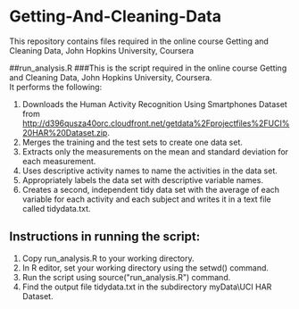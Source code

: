 # Getting-And-Cleaning-Data
This repository contains files required in the online course Getting and Cleaning Data, John Hopkins University, Coursera

##run_analysis.R
###This is the script required in the online course Getting and Cleaning Data, John Hopkins University, Coursera.  
It performs the following:
1. Downloads the Human Activity Recognition Using Smartphones Dataset from http://d396qusza40orc.cloudfront.net/getdata%2Fprojectfiles%2FUCI%20HAR%20Dataset.zip.
2. Merges the training and the test sets to create one data set.
3. Extracts only the measurements on the mean and standard deviation for each measurement. 
4. Uses descriptive activity names to name the activities in the data set.
5. Appropriately labels the data set with descriptive variable names. 
6. Creates a second, independent tidy data set with the average of each variable for each activity and each subject and writes it in a text file called tidydata.txt.

## Instructions in running the script: 
1. Copy run_analysis.R to your working directory.
2. In R editor, set your working directory using the setwd() command.
3. Run the script using source("run_analysis.R") command.
4. Find the output file tidydata.txt in the subdirectory myData\UCI HAR Dataset.

